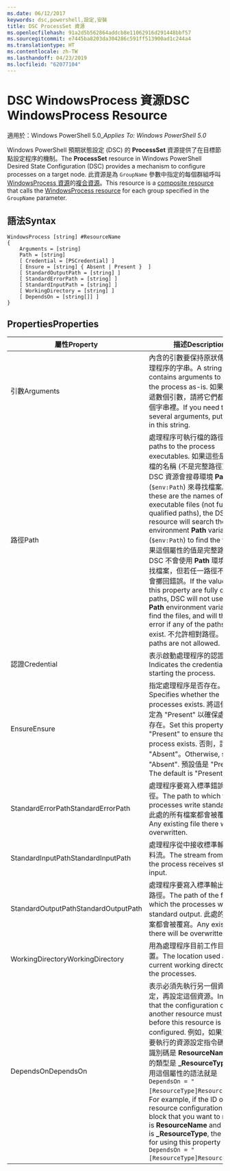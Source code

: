 ```yaml
---
ms.date: 06/12/2017
keywords: dsc,powershell,設定,安裝
title: DSC ProcessSet 資源
ms.openlocfilehash: 91a2d5b562864addcb8e11062916d291448bbf57
ms.sourcegitcommit: e7445ba8203da304286c591ff513900ad1c244a4
ms.translationtype: HT
ms.contentlocale: zh-TW
ms.lasthandoff: 04/23/2019
ms.locfileid: "62077104"
---
```

# <a name="dsc-windowsprocess-resource"></a><span data-ttu-id="84da4-103">DSC WindowsProcess 資源</span><span class="sxs-lookup"><span data-stu-id="84da4-103">DSC WindowsProcess Resource</span></span>

<span data-ttu-id="84da4-104">適用於：Windows PowerShell 5.0_</span><span class="sxs-lookup"><span data-stu-id="84da4-104">_Applies To: Windows PowerShell 5.0_</span></span>

<span data-ttu-id="84da4-105">Windows PowerShell 預期狀態設定 (DSC) 的 **ProcessSet** 資源提供了在目標節點設定程序的機制。</span><span class="sxs-lookup"><span data-stu-id="84da4-105">The **ProcessSet** resource in Windows PowerShell Desired State Configuration (DSC) provides a mechanism to configure processes on a target node.</span></span> <span data-ttu-id="84da4-106">此資源是為 `GroupName` 參數中指定的每個群組呼叫 [WindowsProcess 資源](windowsProcessResource.md)的[複合資源](../../../resources/authoringResourceComposite.md)。</span><span class="sxs-lookup"><span data-stu-id="84da4-106">This resource is a [composite resource](../../../resources/authoringResourceComposite.md) that calls the [WindowsProcess resource](windowsProcessResource.md) for each group specified in the `GroupName` parameter.</span></span>

## <a name="syntax"></a><span data-ttu-id="84da4-107">語法</span><span class="sxs-lookup"><span data-stu-id="84da4-107">Syntax</span></span>

```
WindowsProcess [string] #ResourceName
{
    Arguments = [string]
    Path = [string]
    [ Credential = [PSCredential] ]
    [ Ensure = [string] { Absent | Present }  ]
    [ StandardOutputPath = [string] ]
    [ StandardErrorPath = [string] ]
    [ StandardInputPath = [string] ]
    [ WorkingDirectory = [string] ]
    [ DependsOn = [string[]] ]
}
```

## <a name="properties"></a><span data-ttu-id="84da4-108">Properties</span><span class="sxs-lookup"><span data-stu-id="84da4-108">Properties</span></span>

| <span data-ttu-id="84da4-109">屬性</span><span class="sxs-lookup"><span data-stu-id="84da4-109">Property</span></span> | <span data-ttu-id="84da4-110">描述</span><span class="sxs-lookup"><span data-stu-id="84da4-110">Description</span></span> |
| --- | --- |
| <span data-ttu-id="84da4-111">引數</span><span class="sxs-lookup"><span data-stu-id="84da4-111">Arguments</span></span>| <span data-ttu-id="84da4-112">內含的引數要保持原狀傳遞至處理程序的字串。</span><span class="sxs-lookup"><span data-stu-id="84da4-112">A string that contains arguments to pass to the process as-is.</span></span> <span data-ttu-id="84da4-113">如果需要傳遞數個引數，請將它們都放在這個字串裡。</span><span class="sxs-lookup"><span data-stu-id="84da4-113">If you need to pass several arguments, put them all in this string.</span></span>|
| <span data-ttu-id="84da4-114">路徑</span><span class="sxs-lookup"><span data-stu-id="84da4-114">Path</span></span>| <span data-ttu-id="84da4-115">處理程序可執行檔的路徑。</span><span class="sxs-lookup"><span data-stu-id="84da4-115">The paths to the process executables.</span></span> <span data-ttu-id="84da4-116">如果這些是可執行檔的名稱 (不是完整路徑)，則 DSC 資源會搜尋環境 **Path** 變數 (`$env:Path`) 來尋找檔案。</span><span class="sxs-lookup"><span data-stu-id="84da4-116">If these are the names of the executable files (not fully qualified paths), the DSC resource will search the environment **Path** variable (`$env:Path`) to find the files.</span></span> <span data-ttu-id="84da4-117">如果這個屬性的值是完整路徑，DSC 不會使用 **Path** 環境變數尋找檔案，但若任一路徑不存在則會擲回錯誤。</span><span class="sxs-lookup"><span data-stu-id="84da4-117">If the values of this property are fully qualified paths, DSC will not use the **Path** environment variable to find the files, and will throw an error if any of the paths do not exist.</span></span> <span data-ttu-id="84da4-118">不允許相對路徑。</span><span class="sxs-lookup"><span data-stu-id="84da4-118">Relative paths are not allowed.</span></span>|
| <span data-ttu-id="84da4-119">認證</span><span class="sxs-lookup"><span data-stu-id="84da4-119">Credential</span></span>| <span data-ttu-id="84da4-120">表示啟動處理程序的認證。</span><span class="sxs-lookup"><span data-stu-id="84da4-120">Indicates the credentials for starting the process.</span></span>|
| <span data-ttu-id="84da4-121">Ensure</span><span class="sxs-lookup"><span data-stu-id="84da4-121">Ensure</span></span>| <span data-ttu-id="84da4-122">指定處理程序是否存在。</span><span class="sxs-lookup"><span data-stu-id="84da4-122">Specifies whether the processes exists.</span></span> <span data-ttu-id="84da4-123">將這個屬性設定為 "Present" 以確保處理程序存在。</span><span class="sxs-lookup"><span data-stu-id="84da4-123">Set this property to "Present" to ensure that the process exists.</span></span> <span data-ttu-id="84da4-124">否則，請設定為 "Absent"。</span><span class="sxs-lookup"><span data-stu-id="84da4-124">Otherwise, set it to "Absent".</span></span> <span data-ttu-id="84da4-125">預設值是 "Present"。</span><span class="sxs-lookup"><span data-stu-id="84da4-125">The default is "Present".</span></span>|
| <span data-ttu-id="84da4-126">StandardErrorPath</span><span class="sxs-lookup"><span data-stu-id="84da4-126">StandardErrorPath</span></span>| <span data-ttu-id="84da4-127">處理程序要寫入標準錯誤的路徑。</span><span class="sxs-lookup"><span data-stu-id="84da4-127">The path to which the processes write standard error.</span></span> <span data-ttu-id="84da4-128">此處的所有檔案都會被覆寫。</span><span class="sxs-lookup"><span data-stu-id="84da4-128">Any existing file there will be overwritten.</span></span>|
| <span data-ttu-id="84da4-129">StandardInputPath</span><span class="sxs-lookup"><span data-stu-id="84da4-129">StandardInputPath</span></span>| <span data-ttu-id="84da4-130">處理程序從中接收標準輸入的資料流。</span><span class="sxs-lookup"><span data-stu-id="84da4-130">The stream from which the process receives standard input.</span></span>|
| <span data-ttu-id="84da4-131">StandardOutputPath</span><span class="sxs-lookup"><span data-stu-id="84da4-131">StandardOutputPath</span></span>| <span data-ttu-id="84da4-132">處理程序要寫入標準輸出的檔案路徑。</span><span class="sxs-lookup"><span data-stu-id="84da4-132">The path of the file to which the processes write standard output.</span></span> <span data-ttu-id="84da4-133">此處的所有檔案都會被覆寫。</span><span class="sxs-lookup"><span data-stu-id="84da4-133">Any existing file there will be overwritten.</span></span>|
| <span data-ttu-id="84da4-134">WorkingDirectory</span><span class="sxs-lookup"><span data-stu-id="84da4-134">WorkingDirectory</span></span>| <span data-ttu-id="84da4-135">用為處理程序目前工作目錄的位置。</span><span class="sxs-lookup"><span data-stu-id="84da4-135">The location used as the current working directory for the processes.</span></span>|
| <span data-ttu-id="84da4-136">DependsOn</span><span class="sxs-lookup"><span data-stu-id="84da4-136">DependsOn</span></span> | <span data-ttu-id="84da4-137">表示必須先執行另一個資源的設定，再設定這個資源。</span><span class="sxs-lookup"><span data-stu-id="84da4-137">Indicates that the configuration of another resource must run before this resource is configured.</span></span> <span data-ttu-id="84da4-138">例如，如果第一個想要執行的資源設定指令碼區塊的識別碼是 **ResourceName**，而它的類型是 **_ResourceType**，則使用這個屬性的語法就是 `DependsOn = "[ResourceType]ResourceName"`。</span><span class="sxs-lookup"><span data-stu-id="84da4-138">For example, if the ID of the resource configuration script block that you want to run first is **ResourceName** and its type is **_ResourceType**, the syntax for using this property is `DependsOn = "[ResourceType]ResourceName"` .</span></span>|
